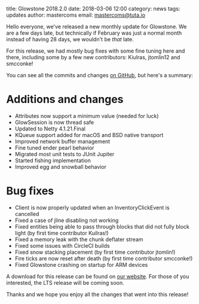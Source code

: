 title: Glowstone 2018.2.0
date: 2018-03-06 12:00
category: news
tags: updates
author: mastercoms
email: mastercoms@tuta.io

Hello everyone, we've released a new monthly update for Glowstone. We are a few days late, but technically if February was just a normal month instead of having 28 days, we wouldn't be _that_ late.

For this release, we had mostly bug fixes with some fine tuning here and there, including some by a few new contributors: Kiulras, jtomlin12 and smcconke!

You can see all the commits and changes [on GitHub](https://github.com/GlowstoneMC/Glowstone/compare/2018.1.0...2018.2.0), but here's a summary:

# Additions and changes
* Attributes now support a minimum value (needed for luck)
* GlowSession is now thread safe
* Updated to Netty 4.1.21.Final
* KQueue support added for macOS and BSD native transport
* Improved network buffer management
* Fine tuned ender pearl behavior
* Migrated most unit tests to JUnit Jupiter
* Started fishing implementation
* Improved egg and snowball behavior

# Bug fixes
* Client is now properly updated when an InventoryClickEvent is cancelled
* Fixed a case of jline disabling not working
* Fixed entities being able to pass through blocks that did not fully block light (by first time contributor Kuilras!)
* Fixed a memory leak with the chunk deflater stream
* Fixed some issues with CircleCI builds
* Fixed snow stacking placement (by first time contributor jtomlin!)
* Fire ticks are now reset after death (by first time contributor smcconke!)
* Fixed Glowstone crashing on startup for ARM devices
 
A download for this release can be found on [our website](https://glowstone.net/#downloads). For those of you interested, the LTS release will be coming soon.

Thanks and we hope you enjoy all the changes that went into this release!
